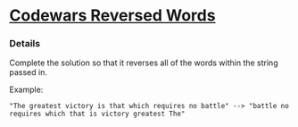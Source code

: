 # [Codewars Reversed Words](https://www.codewars.com/kata/51c8991dee245d7ddf00000e/train/python)

### Details
Complete the solution so that it reverses all of the words within the string passed in.

Example:
```
"The greatest victory is that which requires no battle" --> "battle no requires which that is victory greatest The"
```